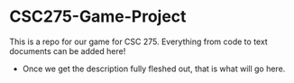 # CSC275-Game-Project
This is a repo for our game for CSC 275. Everything from code to text documents can be added here!
- Once we get the description fully fleshed out, that is what will go here.
